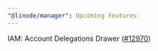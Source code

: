 ```yaml
---
"@linode/manager": Upcoming Features
---
```


IAM: Account Delegations Drawer ([#12970](https://github.com/linode/manager/pull/12970))
